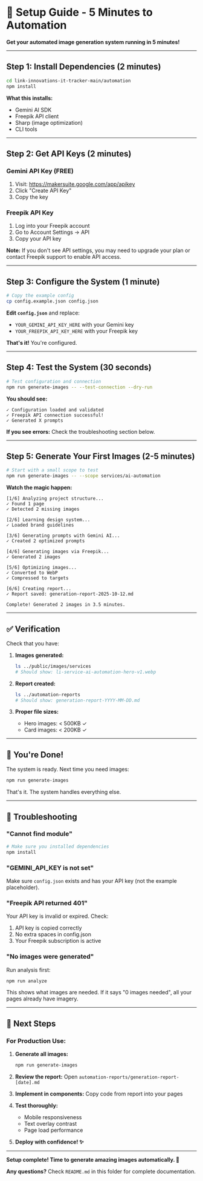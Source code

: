 # 🚀 Setup Guide - 5 Minutes to Automation

**Get your automated image generation system running in 5 minutes!**

---

## Step 1: Install Dependencies (2 minutes)

```bash
cd link-innovations-it-tracker-main/automation
npm install
```

**What this installs:**

- Gemini AI SDK
- Freepik API client
- Sharp (image optimization)
- CLI tools

---

## Step 2: Get API Keys (2 minutes)

### Gemini API Key (FREE)

1. Visit: https://makersuite.google.com/app/apikey
2. Click "Create API Key"
3. Copy the key

### Freepik API Key

1. Log into your Freepik account
2. Go to Account Settings → API
3. Copy your API key

**Note:** If you don't see API settings, you may need to upgrade your plan or contact Freepik support to enable API access.

---

## Step 3: Configure the System (1 minute)

```bash
# Copy the example config
cp config.example.json config.json
```

**Edit `config.json`** and replace:

- `YOUR_GEMINI_API_KEY_HERE` with your Gemini key
- `YOUR_FREEPIK_API_KEY_HERE` with your Freepik key

**That's it!** You're configured.

---

## Step 4: Test the System (30 seconds)

```bash
# Test configuration and connection
npm run generate-images -- --test-connection --dry-run
```

**You should see:**

```
✓ Configuration loaded and validated
✓ Freepik API connection successful!
✓ Generated X prompts
```

**If you see errors:** Check the troubleshooting section below.

---

## Step 5: Generate Your First Images (2-5 minutes)

```bash
# Start with a small scope to test
npm run generate-images -- --scope services/ai-automation
```

**Watch the magic happen:**

```
[1/6] Analyzing project structure...
✓ Found 1 page
✓ Detected 2 missing images

[2/6] Learning design system...
✓ Loaded brand guidelines

[3/6] Generating prompts with Gemini AI...
✓ Created 2 optimized prompts

[4/6] Generating images via Freepik...
✓ Generated 2 images

[5/6] Optimizing images...
✓ Converted to WebP
✓ Compressed to targets

[6/6] Creating report...
✓ Report saved: generation-report-2025-10-12.md

Complete! Generated 2 images in 3.5 minutes.
```

---

## ✅ Verification

Check that you have:

1. **Images generated:**

   ```bash
   ls ../public/images/services
   # Should show: li-service-ai-automation-hero-v1.webp
   ```

2. **Report created:**

   ```bash
   ls ../automation-reports
   # Should show: generation-report-YYYY-MM-DD.md
   ```

3. **Proper file sizes:**
   - Hero images: < 500KB ✓
   - Card images: < 200KB ✓

---

## 🎉 You're Done!

The system is ready. Next time you need images:

```bash
npm run generate-images
```

That's it. The system handles everything else.

---

## 🔧 Troubleshooting

### "Cannot find module"

```bash
# Make sure you installed dependencies
npm install
```

### "GEMINI_API_KEY is not set"

Make sure `config.json` exists and has your API key (not the example placeholder).

### "Freepik API returned 401"

Your API key is invalid or expired. Check:

1. API key is copied correctly
2. No extra spaces in config.json
3. Your Freepik subscription is active

### "No images were generated"

Run analysis first:

```bash
npm run analyze
```

This shows what images are needed. If it says "0 images needed", all your pages already have imagery.

---

## 🚀 Next Steps

### For Production Use:

1. **Generate all images:**

   ```bash
   npm run generate-images
   ```

2. **Review the report:**
   Open `automation-reports/generation-report-[date].md`

3. **Implement in components:**
   Copy code from report into your pages

4. **Test thoroughly:**
   - Mobile responsiveness
   - Text overlay contrast
   - Page load performance

5. **Deploy with confidence! ✨**

---

**Setup complete! Time to generate amazing images automatically. 🎨**

**Any questions?** Check `README.md` in this folder for complete documentation.

